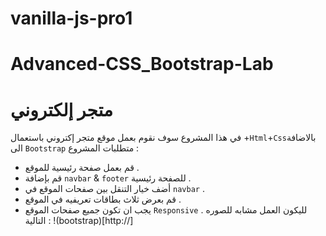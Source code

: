 # vanilla-js-pro1

# Advanced-CSS_Bootstrap-Lab

 # متجر إلكتروني 

في هذا المشروع سوف نقوم بعمل موقع متجر إكتروني باستعمال +`Html`+`Css`بالاضافة الى `Bootstrap` متطلبات المشروع :
* قم بعمل صفحة رئيسية للموقع .
* قم بإضافة `navbar` & `footer` للصفحة رئيسية .
* أضف خيار التنقل بين صفحات الموقع في `navbar` .
* قم بعرض ثلاث بطاقات تعريفيه في الموقع .
* يجب ان تكون جميع صفحات الموقع `Responsive` .
لليكون العمل مشابه للصوره التالية :
!(bootstrap)[http://] 
